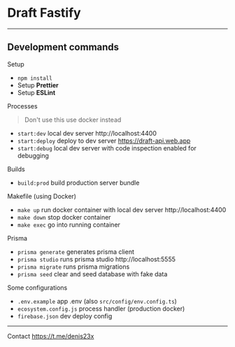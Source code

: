 # Draft Fastify

---

## Development commands

Setup

- `npm install`
- Setup **Prettier**
- Setup **ESLint**

Processes

> Don't use this use docker instead

- `start:dev` local dev server http://localhost:4400
- `start:deploy` deploy to dev server https://draft-api.web.app
- `start:debug` local dev server with code inspection enabled for debugging

Builds

- `build:prod` build production server bundle

Makefile (using Docker)

- `make up` run docker container with local dev server http://localhost:4400
- `make down` stop docker container
- `make exec` go into running container

Prisma

- `prisma generate` generates prisma client
- `prisma studio` runs prisma studio http://localhost:5555
- `prisma migrate` runs prisma migrations
- `prisma seed` clear and seed database with fake data

Some configurations

- `.env.example` app .env (also `src/config/env.config.ts`)
- `ecosystem.config.js` process handler (production docker)
- `firebase.json` dev deploy config

---

Contact https://t.me/denis23x
